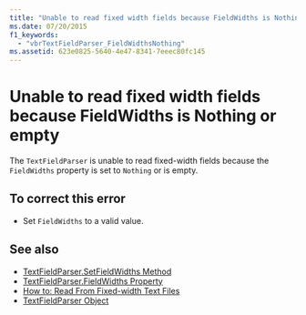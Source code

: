 ```yaml
---
title: "Unable to read fixed width fields because FieldWidths is Nothing or empty"
ms.date: 07/20/2015
f1_keywords: 
  - "vbrTextFieldParser_FieldWidthsNothing"
ms.assetid: 623e0825-5640-4e47-8341-7eeec80fc145
---
```

# Unable to read fixed width fields because FieldWidths is Nothing or empty
The `TextFieldParser` is unable to read fixed-width fields because the `FieldWidths` property is set to `Nothing` or is empty.  
  
## To correct this error  
  
-   Set `FieldWidths` to a valid value.  
  
## See also

- [TextFieldParser.SetFieldWidths Method](xref:Microsoft.VisualBasic.FileIO.TextFieldParser.SetFieldWidths%2A)  
- [TextFieldParser.FieldWidths Property](xref:Microsoft.VisualBasic.FileIO.TextFieldParser.FieldWidths%2A)  
- [How to: Read From Fixed-width Text Files](../../visual-basic/developing-apps/programming/drives-directories-files/how-to-read-from-fixed-width-text-files.md)  
- [TextFieldParser Object](../../visual-basic/language-reference/objects/textfieldparser-object.md)
